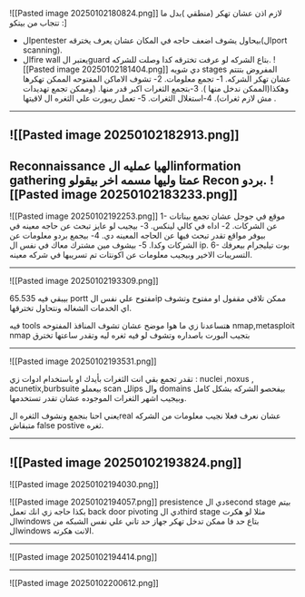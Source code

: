 ![[Pasted image 20250102180824.png]]
لازم اذن عشان تهكر (منطقي )بدل ما تتجاب من بيتكو :]

- الpentester بيحاول يشوف اضعف حاجه في المكان عشان يعرف يخترقه(الport scanning).
- الfire wall يعتبر الguard بتاع الشركه لو عرفت تخترقه كدا وصلت للشركه.
![[Pasted image 20250102181404.png]]
دي شويه stages المفروض بتتتم عشان تهكر الشركه.
1- تجمع معلومات.
2- تشوف الاماكن المفتوحه الممكن تهكرها وهكذا(الممكن ندخل منها ).
3-بتجمع الثغرات اكبر قدر منها. (وممكن تجمع تهديدات مش لازم ثغرات).
4-استغلال الثغرات.
5- تعمل ريبورت علي الثغره ال لاقيتها .

-------------------------------------------------------------------------------------------------------------
![[Pasted image 20250102182913.png]]
-------------------------------------------------------------------


Reconnaissance 
الهيا عمليه الinformation gathering عمتا وليها مسمه اخر بيقولو Recon بردو.
![[Pasted image 20250102183233.png]]
-------------------------------------------------------------------



![[Pasted image 20250102192253.png]]
1- موقع في جوجل عشان تجمع بيناتات عن الشركات.
2- اداه في كالي لينكس.
3- بيجيب لو عايز تبحث عن حاجه معينه في بيوفر مواقع تقدر تبحث فيها عن الحاجه المعينه دي.
4- بيجمع بردو معلومات عن الشركات وكدا.
5- بيشوف مين مشترك معاك في نفس ال ip.
6- بوت تيليجرام بيعرفك التسريبات الاخير وبيجيب معلومات عن اكونتات تم تسريبها في شركه معينه.

-------------------------------------------------------------------------------------------------------------

![[Pasted image 20250102193309.png]]

بيبقي فيه 65.535 portt مفتوح علي نفس الip ممكن تلاقي مقفول او مفتوح وتشوف اي الخدمات الشغاله ونتحاول تخترقها.

فيه tools هتساعدنا زي ما هوا موضح عشان تشوف المنافذ المفتوحه nmap,metasploit
nmap بتجيب البورت باصداره وتشوف لو فيه ثغره ليه وتقدر ساعتها تخترق


-------------------------------------------------------------------------------------------------------------
![[Pasted image 20250102193531.png]]

تقدر تجمع بقي انت الثغرات بأيدك او باستخدام ادوات زي : nuclei ,noxus ,
acunetix,burbsuite 
بيعملو scan للips وال domains بيفحصو الشركه بشكل كامل وبيجيب اشهر الثغرات الموجوده عشان تقدر تستخدمها.

يعني احنا بنجمع ونشوف الثغره الreal عشان نعرف فعلا نجيب معلومات من الشركه متبقاش false postive ثغره.

-------------------------------------------------------------------------------
![[Pasted image 20250102193824.png]]
-------------------------------------------------------------------------------------------------------------

![[Pasted image 20250102194030.png]]

![[Pasted image 20250102194057.png]]
presistence 
دي الsecond stage 
بيتم بكذا حاجه زي انك تعمل back door 
pivoting 
دي الthird stage 
مثلا لو هكرت الwindows بتاع حد فا ممكن تدخل تهكر جهاز حد تاني علي نفس الشبكه من الwindows الانت هكرته.

-------------------------------------------------------------------------------
![[Pasted image 20250102194414.png]]

-------------------------------------------------------------------------------
![[Pasted image 20250102200612.png]]













